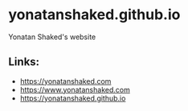 # yonatanshaked.github.io
Yonatan Shaked's website

## Links:
* https://yonatanshaked.com
* https://www.yonatanshaked.com
* https://yonatanshaked.github.io
